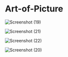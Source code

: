 # Art-of-Picture

![Screenshot (19)](https://user-images.githubusercontent.com/58186891/101177209-96cd7000-3658-11eb-8bb1-731bffadc642.png)

![Screenshot (21)](https://user-images.githubusercontent.com/58186891/101177323-bc5a7980-3658-11eb-8b37-70e5120decf7.png)

![Screenshot (22)](https://user-images.githubusercontent.com/58186891/101177345-c41a1e00-3658-11eb-9d39-f051d13b4b3a.png)

![Screenshot (20)](https://user-images.githubusercontent.com/58186891/101177280-afd62100-3658-11eb-82f6-1dbd2be75dca.png)
